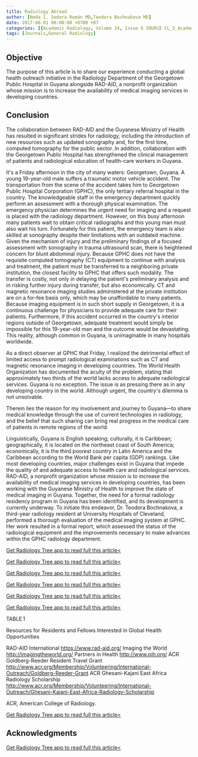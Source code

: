 ```yaml
---
title: Radiology Abroad
author: [Neda I. Sedora Román MD,Teodora Bochnakova MD]
date: 2017-06-01 00:00:00 +0700 +07
categories: [{Academic Radiology, Volume 24, Issue 6 SOURCE CL_S_AcademicRadiologyVolume24Issue6 1}]
tags: [Journals,General Radiology]
---
```

## Objective

The purpose of this article is to share our experience conducting a global health outreach initiative in the Radiology Department of the Georgetown Public Hospital in Guyana alongside RAD-AID, a nonprofit organization whose mission is to increase the availability of medical imaging services in developing countries.

## Conclusion

The collaboration between RAD-AID and the Guyanese Ministry of Health has resulted in significant strides for radiology, including the introduction of new resources such as updated sonography and, for the first time, computed tomography for the public sector. In addition, collaboration with the Georgetown Public Hospital has strengthened the clinical management of patients and radiological education of health-care workers in Guyana.

It's a Friday afternoon in the city of many waters: Georgetown, Guyana. A young 19-year-old male suffers a traumatic motor vehicle accident. The transportation from the scene of the accident takes him to Georgetown Public Hospital Corporation (GPHC), the only tertiary referral hospital in the country. The knowledgeable staff in the emergency department quickly perform an assessment with a thorough physical examination. The emergency physician determines the urgent need for imaging and a request is placed with the radiology department. However, on this busy afternoon many patients wait to obtain critical radiographs and this young man must also wait his turn. Fortunately for this patient, the emergency team is also skilled at sonography despite their limitations with an outdated machine. Given the mechanism of injury and the preliminary findings of a focused assessment with sonography in trauma ultrasound scan, there is heightened concern for blunt abdominal injury. Because GPHC does not have the requisite computed tomography (CT) equipment to continue with analysis and treatment, the patient must be transferred to a neighboring private institution, the closest facility to GPHC that offers such modality. The transfer is costly, not only in delaying the patient's preliminary analysis and in risking further injury during transfer, but also economically. CT and magnetic resonance imaging studies administered at the private institution are on a for-fee basis only, which may be unaffordable to many patients. Because imaging equipment is in such short supply in Georgetown, it is a continuous challenge for physicians to provide adequate care for their patients. Furthermore, if this accident occurred in the country's interior regions outside of Georgetown, adequate treatment would simply be impossible for this 19-year-old man and the outcome would be devastating. This reality, although common in Guyana, is unimaginable in many hospitals worldwide.

As a direct observer at GPHC that Friday, I realized the detrimental effect of limited access to prompt radiological examinations such as CT and magnetic resonance imaging in developing countries. The World Health Organization has documented the acuity of the problem, stating that approximately two thirds of the world lacks access to adequate radiological services. Guyana is no exception. The issue is as pressing there as in any developing country in the world. Although urgent, the country's dilemma is not unsolvable.

Therein lies the reason for my involvement and journey to Guyana—to share medical knowledge through the use of current technologies in radiology, and the belief that such sharing can bring real progress in the medical care of patients in remote regions of the world.

Linguistically, Guyana is English speaking; culturally, it is Caribbean; geographically, it is located on the northeast coast of South America; economically, it is the third poorest country in Latin America and the Caribbean according to the World Bank per capita (GDP) rankings. Like most developing countries, major challenges exist in Guyana that impede the quality of and adequate access to health care and radiological services. RAD-AID, a nonprofit organization whose mission is to increase the availability of medical imaging services in developing countries, has been working with the Guyanese Ministry of Health to improve the state of medical imaging in Guyana. Together, the need for a formal radiology residency program in Guyana has been identified, and its development is currently underway. To initiate this endeavor, Dr. Teodora Bochnakova, a third-year radiology resident at University Hospitals of Cleveland, performed a thorough evaluation of the medical imaging system at GPHC. Her work resulted in a formal report, which assessed the status of the radiological equipment and the improvements necessary to make advances within the GPHC radiology department.

[Get Radiology Tree app to read full this article<](https://clinicalpub.com/app)

[Get Radiology Tree app to read full this article<](https://clinicalpub.com/app)

[Get Radiology Tree app to read full this article<](https://clinicalpub.com/app)

[Get Radiology Tree app to read full this article<](https://clinicalpub.com/app)

[Get Radiology Tree app to read full this article<](https://clinicalpub.com/app)

[Get Radiology Tree app to read full this article<](https://clinicalpub.com/app)

TABLE 1


Resources for Residents and Fellows Interested in Global Health Opportunities


RAD-AID International https://www.rad-aid.org/  Imaging the World http://imagingtheworld.org/  Partners in Health http://www.pih.org/  ACR Goldberg-Reeder Resident Travel Grant http://www.acr.org/Membership/Volunteering/International-Outreach/Goldberg-Reeder-Grant  ACR Ghesani-Kajani East Africa Radiology Scholarship http://www.acr.org/Membership/Volunteering/International-Outreach/Ghesani-Kajani-East-Africa-Radiology-Scholarship

ACR, American College of Radiology.


[Get Radiology Tree app to read full this article<](https://clinicalpub.com/app)

## Acknowledgments

[Get Radiology Tree app to read full this article<](https://clinicalpub.com/app)